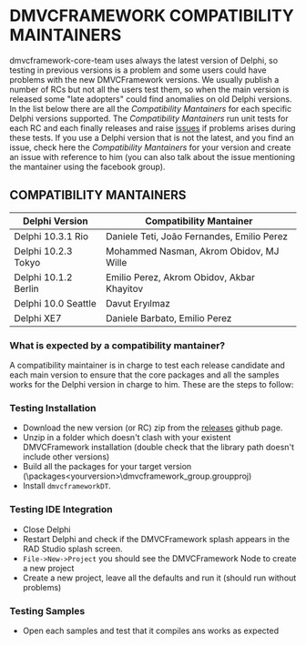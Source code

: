 # DMVCFRAMEWORK COMPATIBILITY MAINTAINERS

dmvcframework-core-team uses always the latest version of Delphi, so testing in previous versions is a problem and some users could have problems with the new DMVCFramework versions. We usually publish a number of RCs but not all the users test them, so when the main version is released some "late adopters" could find anomalies on old Delphi versions.
In the list below there are all the *Compatibility Mantainers* for each specific Delphi versions supported.
The *Compatibility Mantainers* run unit tests for each RC and each finally releases and raise [issues](https://github.com/danieleteti/delphimvcframework/issues) if problems arises during these tests.
If you use a Delphi version that is not the latest, and you find an issue, check here the *Compatibility Mantainers* for your version and create an issue with reference to him (you can also talk about the issue mentioning the mantainer using the facebook group).

## COMPATIBILITY MANTAINERS

|Delphi Version | Compatibility Mantainer |
|---|---|
|Delphi 10.3.1 Rio		|Daniele Teti, João Fernandes, Emilio Perez		|
|Delphi 10.2.3 Tokyo|Mohammed Nasman, Akrom Obidov, MJ Wille 				|
|Delphi 10.1.2 Berlin 	| Emilio Perez, Akrom Obidov, Akbar Khayitov 	|
|Delphi 10.0 Seattle	| Davut Eryılmaz 								|
|Delphi XE7				| Daniele Barbato, Emilio Perez  				|

### What is expected by a compatibility mantainer?

A compatibility maintainer is in charge to test each release candidate and each main version to ensure that the core packages and all the samples works for the Delphi version in charge to him. These are the steps to follow:

### Testing Installation

- Download the new version (or RC) zip from the [releases](https://github.com/danieleteti/delphimvcframework/releases) github page.
- Unzip in a folder which doesn't clash with your existent DMVCFramework installation (double check that the library path doesn't include other versions)
- Build all the packages for your target version (\packages\<yourversion>\dmvcframework_group.groupproj)
- Install `dmvcframeworkDT`.

### Testing IDE Integration

- Close Delphi
- Restart Delphi and check if the DMVCFramework splash appears in the RAD Studio splash screen.
- `File->New->Project` you should see the DMVCFramework Node to create a new project
- Create a new project, leave all the defaults and run it (should run without problems)

### Testing Samples

- Open each samples and test that it compiles ans works as expected
